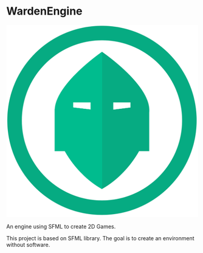 # WardenEngine

![logo](.icon/Warden.png)

An engine using SFML to create 2D Games.

This project is based on SFML library.
The goal is to create an environment without software.

